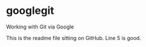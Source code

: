 # googlegit
Working with Git via Google 

This is the readme file sitting on GitHub.
Line 5 is good.
